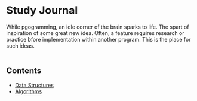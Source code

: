 # Study Journal

While pgogramming, an idle corner of the brain sparks to life. The spart of inspiration of some great new idea. Often, a feature requires research or practice bfore implementation within another program. This is the place for such ideas.
<br>
<br>
## Contents
* [Data Structures](./data-structures/DATA-STRUCTURES.md)
* [Algorithms](./algorithms/ALGORITHMS.md)